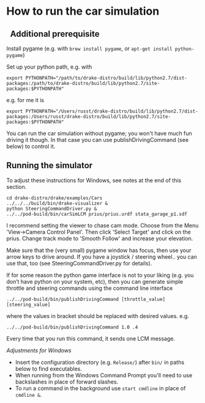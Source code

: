 How to run the car simulation
=============================
 
Additional prerequisite
-----------------------

Install pygame (e.g. with `brew install pygame`, or `apt-get install python-pygame`)

Set up your python path, e.g. with

```
export PYTHONPATH="/path/to/drake-distro/build/lib/python2.7/dist-packages:/path/to/drake-distro/build/lib/python2.7/site-packages:$PYTHONPATH"
```
e.g. for me it is

```
export PYTHONPATH="/Users/russt/drake-distro/build/lib/python2.7/dist-packages:/Users/russt/drake-distro/build/lib/python2.7/site-packages:$PYTHONPATH"
```

You can run the car simulation without pygame; you won't have much fun driving
it though. In that case you can use publishDrivingCommand (see below) to control it.


Running the simulator
---------------------
To adjust these instructions for Windows, see notes at the end of this section.

```
cd drake-distro/drake/examples/Cars
../../../build/bin/drake-visualizer &
python SteeringCommandDriver.py &
../../pod-build/bin/carSimLCM prius/prius.urdf stata_garage_p1.sdf
```

I recommend setting the viewer to chase cam mode.  Choose from the Menu 'View->Camera Control Panel'.
Then click 'Select Target' and click on the prius.  Change track mode to 'Smooth Follow' and increase your elevation.

Make sure that the (very small) pygame window has focus, then use your arrow
keys to drive around. If you have a joystick / steering wheel.. you can use
that, too (see SteeringCommandDriver.py for details).

If for some reason the python game interface is not to your liking (e.g. you
don’t have python on your system, etc), then you can generate simple throttle
and steering commands using the command line interface

```
../../pod-build/bin/publishDrivingCommand [throttle_value] [steering_value]
```
where the values in bracket should be replaced with desired values.  e.g.

```
../../pod-build/bin/publishDrivingCommand 1.0 .4
```
Every time that you run this command, it sends one LCM message.

*Adjustments for Windows*
- Insert the configuration directory (e.g. `Release/`) after `bin/` in paths 
below to find executables. 
- When running from the Windows Command Prompt you'll need to use backslashes in
place of forward slashes.
- To run a command in the background use `start cmdline` in place of `cmdline &`.

